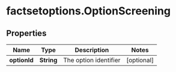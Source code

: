 # factsetoptions.OptionScreening

## Properties

Name | Type | Description | Notes
------------ | ------------- | ------------- | -------------
**optionId** | **String** | The option identifier | [optional] 


